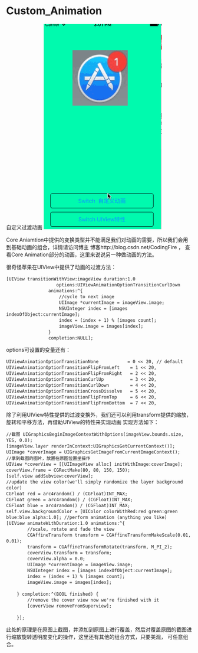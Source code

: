 # Custom_Animation
自定义过渡动画
![image](https://github.com/codeliu6572/Custom_Animation/blob/master/自定义过渡动画/1.gif)

Core Aniamtion中提供的变换类型并不能满足我们对动画的需要，所以我们会用到基础动画的组合，详情请访问博主
博客http://blog.csdn.net/CodingFire  ， 查看Core Animation部分的动画，这里来说说另一种做动画的方法。

很奇怪苹果在UIView中提供了动画的过渡方法：

    [UIView transitionWithView:imageView duration:1.0
                       options:UIViewAnimationOptionTransitionCurlDown
                    animations:^{
                        //cycle to next image
                        UIImage *currentImage = imageView.image;
                        NSUInteger index = [images indexOfObject:currentImage];
                        index = (index + 1) % [images count];
                        imageView.image = images[index];
                    }
                    completion:NULL];
options可设置的变量还有：

    UIViewAnimationOptionTransitionNone           = 0 << 20, // default
    UIViewAnimationOptionTransitionFlipFromLeft    = 1 << 20,
    UIViewAnimationOptionTransitionFlipFromRight   = 2 << 20,
    UIViewAnimationOptionTransitionCurlUp          = 3 << 20,
    UIViewAnimationOptionTransitionCurlDown        = 4 << 20,
    UIViewAnimationOptionTransitionCrossDissolve   = 5 << 20,
    UIViewAnimationOptionTransitionFlipFromTop     = 6 << 20,
    UIViewAnimationOptionTransitionFlipFromBottom  = 7 << 20,
    
除了利用UIView特性提供的过渡变换外，我们还可以利用transform提供的缩放，旋转和平移方法，再借助UIView的特性来实现动画
实现方法如下：

    //截图 UIGraphicsBeginImageContextWithOptions(imageView.bounds.size, YES, 0.0);
    [imageView.layer renderInContext:UIGraphicsGetCurrentContext()];
    UIImage *coverImage = UIGraphicsGetImageFromCurrentImageContext();
    //拿到截图的图片，放置在原图位置坐操作
    UIView *coverView = [[UIImageView alloc] initWithImage:coverImage];
    coverView.frame = CGRectMake(80, 80, 150, 150);
    [self.view addSubview:coverView];
    //update the view color(we'll simply randomize the layer background color)
    CGFloat red = arc4random() / (CGFloat)INT_MAX;
    CGFloat green = arc4random() / (CGFloat)INT_MAX;
    CGFloat blue = arc4random() / (CGFloat)INT_MAX;
    self.view.backgroundColor = [UIColor colorWithRed:red green:green blue:blue alpha:1.0]; //perform animation (anything you like)
    [UIView animateWithDuration:1.0 animations:^{
            //scale, rotate and fade the view
            CGAffineTransform transform = CGAffineTransformMakeScale(0.01, 0.01);
            transform = CGAffineTransformRotate(transform, M_PI_2);
            coverView.transform = transform;
            coverView.alpha = 0.0;
            UIImage *currentImage = imageView.image;
            NSUInteger index = [images indexOfObject:currentImage];
            index = (index + 1) % [images count];
            imageView.image = images[index];
    
        } completion:^(BOOL finished) {
            //remove the cover view now we're finished with it
            [coverView removeFromSuperview];
    
        }];
        
此处的原理是在原图上截图，并添加到原图上进行覆盖，然后对覆盖原图的截图进行缩放旋转透明度变化的操作，这里还有其他的组合方式，只要美观，
可任意组合。








